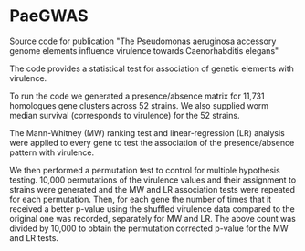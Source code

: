 # PaeGWAS
Source code for publication "The Pseudomonas aeruginosa accessory genome elements influence virulence towards Caenorhabditis elegans"


The code provides a statistical test for association of genetic elements with virulence.

To run the code we generated a presence/absence matrix for 11,731 homologues gene clusters across 52 strains. We also supplied worm median survival (corresponds to virulence) for the 52 strains.

The Mann-Whitney (MW) ranking test and linear-regression (LR) analysis were applied to every gene to test the association of the presence/absence pattern with virulence.

We then performed a permutation test to control for multiple hypothesis testing. 10,000 permutations of the virulence values and their assignment to strains were generated and the MW and LR association tests were repeated for each permutation. Then, for each gene the number of times that it received a better p-value using the shuffled virulence data compared to the original one was recorded, separately for MW and LR. The above count was divided by 10,000 to obtain the permutation corrected p-value for the MW and LR tests.
